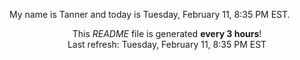 My name is Tanner and today is Tuesday, February 11, 8:35 PM EST.

<p align="center">This <i>README</i> file is generated <b>every 3 hours</b>!</br>Last refresh: Tuesday, February 11, 8:35 PM EST<br /></p>
